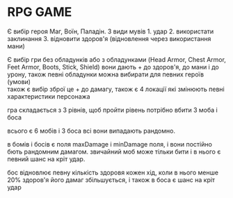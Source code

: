 # RPG GAME 
Є вибір героя Маг, Воїн, Паладін.
3 види мувів 1. удар 2. використати заклинання 3. відновити здоров'я (відновлення через використання мани) 

Є вибір гри без обладунків або з обладунками (Head Armor, Chest Armor, Feet Armor, Boots, Stick, Shield) вони дають + до здоров'я, до мани і до урону, також певні обладунки можна вибирати для певних героїв (умови)   
також є вибір зброї  це + до дамагу, також  є 4 локації які змінюють певні характеристики персонажа 

гра складається з 3 рівнів, щоб пройти рівень потрібно вбити 3 моба і боса   

всього є 6 мобів і 3 боса всі вони випадають рандомно.

в бомів  і босів є поля maxDamage і minDamage поля, і вони постійно бють рандомним дамагом. 
звичайний моб може тільки бити і в нього є певний шанс на кріт удар. 

бос відновлює певну кількість здоровя кожен хід, коли в нього менше 20% здоров'я його дамаг збільшується,
і також в боса є шанс на кріт удар 


